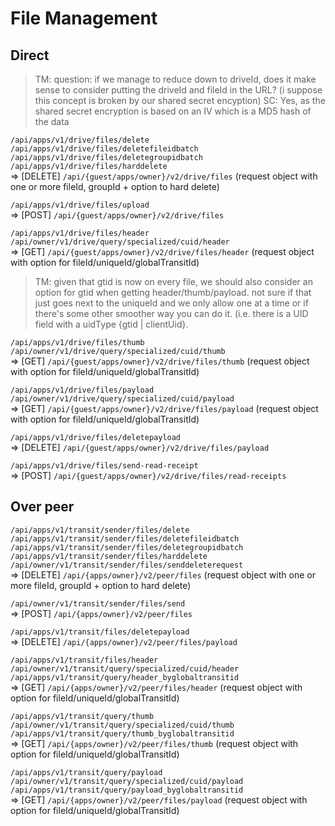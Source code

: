 # File Management

## Direct

> TM: question: if we manage to reduce down to driveId, does it make sense to consider putting the driveId and fileId in the URL? (i suppose this concept is broken by our shared secret encyption)
> SC: Yes, as the shared secret encryption is based on an IV which is a MD5 hash of the data

`/api/apps/v1/drive/files/delete`\
`/api/apps/v1/drive/files/deletefileidbatch`\
`/api/apps/v1/drive/files/deletegroupidbatch`\
`/api/apps/v1/drive/files/harddelete`\
=> [DELETE] `/api/{guest/apps/owner}/v2/drive/files` (request object with one or more fileId, groupId + option to hard delete)

`/api/apps/v1/drive/files/upload`\
=> [POST] `/api/{guest/apps/owner}/v2/drive/files`

`/api/apps/v1/drive/files/header`\
`/api/owner/v1/drive/query/specialized/cuid/header`\
=> [GET] `/api/{guest/apps/owner}/v2/drive/files/header` (request object with option for fileId/uniqueId/globalTransitId)

> TM: given that gtid is now on every file, we should also consider an option for gtid when getting header/thumb/payload. not sure if that just goes next to the uniqueId and we only allow one at a time or if there's some other smoother way you can do it. (i.e. there is a UID field with a uidType {gtid | clientUid}.

`/api/apps/v1/drive/files/thumb`\
`/api/owner/v1/drive/query/specialized/cuid/thumb`\
=> [GET] `/api/{guest/apps/owner}/v2/drive/files/thumb` (request object with option for fileId/uniqueId/globalTransitId)

`/api/apps/v1/drive/files/payload`\
`/api/owner/v1/drive/query/specialized/cuid/payload`\
=> [GET] `/api/{guest/apps/owner}/v2/drive/files/payload` (request object with option for fileId/uniqueId/globalTransitId)

`/api/apps/v1/drive/files/deletepayload`\
=> [DELETE] `/api/{guest/apps/owner}/v2/drive/files/payload`

`/api/apps/v1/drive/files/send-read-receipt`\
=> [POST] `/api/{guest/apps/owner}/v2/drive/files/read-receipts`

## Over peer

`/api/apps/v1/transit/sender/files/delete`\
`/api/apps/v1/transit/sender/files/deletefileidbatch`\
`/api/apps/v1/transit/sender/files/deletegroupidbatch`\
`/api/apps/v1/transit/sender/files/harddelete`\
`/api/owner/v1/transit/sender/files/senddeleterequest`\
=> [DELETE] `/api/{apps/owner}/v2/peer/files` (request object with one or more fileId, groupId + option to hard delete)

`/api/owner/v1/transit/sender/files/send`\
=> [POST] `/api/{apps/owner}/v2/peer/files`

`/api/apps/v1/transit/files/deletepayload`\
=> [DELETE] `/api/{apps/owner}/v2/peer/files/payload`

`/api/apps/v1/transit/files/header`\
`/api/owner/v1/transit/query/specialized/cuid/header`\
`/api/apps/v1/transit/query/header_byglobaltransitid`\
=> [GET] `/api/{apps/owner}/v2/peer/files/header` (request object with option for fileId/uniqueId/globalTransitId)

`/api/apps/v1/transit/query/thumb`\
`/api/owner/v1/transit/query/specialized/cuid/thumb`\
`/api/apps/v1/transit/query/thumb_byglobaltransitid`\
=> [GET] `/api/{apps/owner}/v2/peer/files/thumb` (request object with option for fileId/uniqueId/globalTransitId)

`/api/apps/v1/transit/query/payload`\
`/api/owner/v1/transit/query/specialized/cuid/payload`\
`/api/apps/v1/transit/query/payload_byglobaltransitid`\
=> [GET] `/api/{apps/owner}/v2/peer/files/payload` (request object with option for fileId/uniqueId/globalTransitId)
